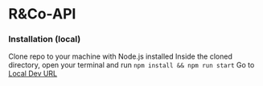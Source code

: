 # R&Co-API

### Installation (local)
Clone repo to your machine with Node.js installed
Inside the cloned directory, open your terminal and run `npm install && npm run start`
Go to [Local Dev URL](http://localhost:3000/api/v1/[route])
